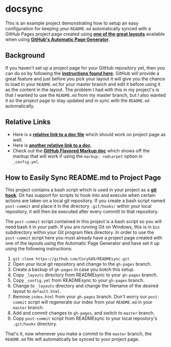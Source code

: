# docsync

This is an example project demonstrating how to setup an easy configuration for
keeping your `README.md` automatically synced with a GitHub Pages project
page created using [**one of the great layouts**][1] available when using
[**GitHub's Automatic Page Generator**][2].

## Background

If you haven't set up a project page for your GitHub repository yet, then you
can do so by following the [**instructions found here**][3]. GitHub will provide
a great feature and just before you pick your layout it will give you the chance
to load in your `README.md` for your master branch and edit it before using it
as the content in the layout. The problem I had with this in my project's is
that I wanted to use the `README.md` from my master branch, but I also wanted
it so the project page to stay updated and in sync with the `README.md` 
automatically.

## Relative Links

 - Here is a [**relative link to a doc file**][7] which should work on project
   page as well. 
 - Here is [**another relative link to a doc**][8].
 - Check out the [**GitHub Flavored Markup doc**][5] which shows off the markup
   that will work if using the `markup: redcarpet` option in `_config.yml`.

## How to Easily Sync README.md to Project Page

This project contains a bash script which is used in your project as a 
[**git hook**][4]. Git has support for scripts to hook into and execute when
certain actions are taken on a local git repository. If you create a bash
script named `post-commit` and place it in the directory `.git/hooks/`
within your local repository, it will then be executed after every committ to
that repository.

The `post-commit` script contained in this project is a bash script so you
will need bash it in your path. If you are running Git on Windows, this is in
`bin` subdirectory within your Git program files directory. In order to use the
`post-commit` script here you must already have a project page created with
one of the layouts using the Automatic Page Generator and have set it up using
the following instructions:

 1. `git clone https://github.com/CoryG89/READMEsync.git`
 2. Open your local git repository and change to the `gh-pages` branch.
 3. Create a backup of `gh-pages` in case you botch this setup.
 3. Copy `_layouts` directory from READMEsync to your `gh-pages` branch.
 4. Copy `_config.yml` from READMEsync to your `gh-pages` branch.
 5. Change to `_layouts` directory and change the filename of the desired
    layout to `default.html`.
 6. Remove `index.html` from your `gh-pages` branch. Don't worry our
    `post-commit` script will regenerate our index from your `README.md` in
    your `master` branch.
 7. Add and commit changes to `gh-pages`, and switch to `master` branch.
 8. Copy `post-commit` script from READMEsync to your local repostory's
    `.git/hooks` directory.

That's it, now whenever you make a commit to the `master` branch, the
`README.md` file will automatically be synced to your project page.

[1]: https://github.com/blog/1081-instantly-beautiful-project-pages
[2]: https://help.github.com/articles/creating-pages-with-the-automatic-generator
[3]: https://help.github.com/articles/creating-pages-with-the-automatic-generator#the-automatic-page-generator
[4]: http://git-scm.com/book/en/Customizing-Git-Git-Hooks
[5]: docs/gfm.md
[6]: docs/source.txt
[7]: docs/other.md
[8]: docs/another.md
[9]: docs/gfm.md